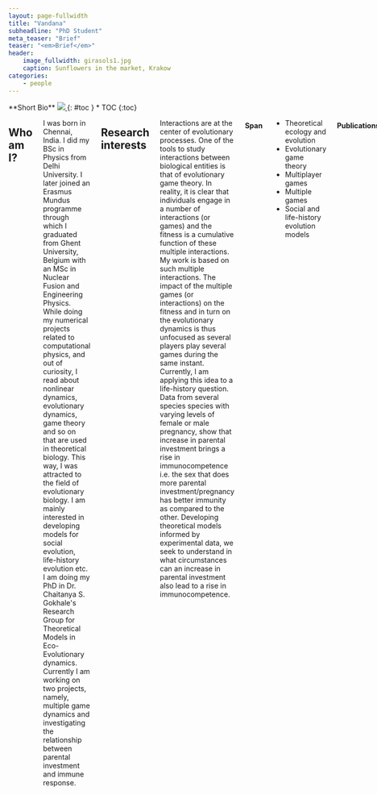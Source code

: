 ```yaml
---
layout: page-fullwidth
title: "Vandana"
subheadline: "PhD Student"
meta_teaser: "Brief"
teaser: "<em>Brief</em>"
header:
    image_fullwidth: girasols1.jpg
    caption: Sunflowers in the market, Krakow
categories:
    - people
---
```

<!--more-->

<div class="row">
<div class="medium-4 medium-push-8 columns" markdown="1">
<div class="panel radius" markdown="1">
**Short Bio**
<a class="th [radius]" href="{{ site.url }}/images/DeptPic1.jpg">
<img src="{{ site.url }}/images/profile_option1.jpg">
</a>
{: #toc }
*  TOC
{:toc}
</div>
</div><!-- /.medium-4.columns -->


<div class="medium-8 medium-pull-4 columns" markdown="1">



## Who am I?

I was born in Chennai, India. I did my BSc in Physics from Delhi University.
  I later joined an Erasmus Mundus programme through which I graduated from Ghent University, Belgium with an MSc in Nuclear Fusion and Engineering Physics.
  While doing my numerical projects related to computational physics, and out of curiosity, I read about nonlinear dynamics, evolutionary dynamics, game theory and so on that are used in theoretical biology.
  This way, I was attracted to the field of evolutionary biology.
  I am mainly interested in developing models for social evolution, life-history evolution etc.
  I am doing my PhD in Dr. Chaitanya S. Gokhale's Research Group for Theoretical Models in Eco-Evolutionary dynamics.
Currently I am working on two projects, namely, multiple game dynamics and investigating the relationship between parental investment and immune response.


## Research interests

Interactions are at the center of evolutionary processes. One of the tools to study interactions between biological entities is that of evolutionary game theory. In reality, it is clear that individuals engage in a number of interactions (or games) and the fitness is a cumulative function of these multiple interactions. My work is based on such multiple interactions. The impact of the multiple games (or interactions) on the fitness and in turn on the evolutionary dynamics is thus unfocused as several players play several games during the same instant. Currently, I am applying this idea to a life-history question. Data from several species species with varying levels of female or male pregnancy, show that increase in parental investment brings a rise in immunocompetence i.e. the sex that does more parental investment/pregnancy has better immunity as compared to the other. Developing theoretical models informed by experimental data, we seek to understand in what circumstances can an increase in parental investment also lead to a rise in immunocompetence.

#### Span

* Theoretical ecology and evolution
* Evolutionary game theory
* Multiplayer games
* Multiple games
* Social and life-history evolution models

#### Publications
Vandana Revathi Venkateswaran and Chaitanya S. Gokhale (2019). <i>Evolutionary dynamics of multiple games</i>. Proceedings of the Royal Society B: Biological Sciences 286, 20190900.

S. Holmes, V. R. Venkateswaran et al (2019). <i>A quantitative approach to contact improvisation dance</i>. Manuscript submitted.

Vandana Revathi Venkateswaran, Olivia Roth and Chaitanya S. Gokhale. <i>Consequences of sex differences in life history interactions</i>. Manuscript ready for submission.

Vandana Revathi Venkateswaran, Marc Mangel, Chaitanya S. Gokhale and Sigrunn Eliassen. <i>Sexual dimorphism in immunity in relation to parental investment</i>. Manuscript under preparation.

## Conferences, workshops and talks
#### 2019
* Selected to present a **talk** at the German Physics Society Conference's Evolutionary Game Theory session (April, 2019).
* Gave a **talk** on my work on sex differences in life-history interactions at ESEB (Congress of the European Society for Evolutionary Biology) 2019, Turku, Finland (August, 2019).
* Presented a **talk** on multiple games' dynamics in the 'Evolution of Interacting Populations' workshop organised by the Max Planck Institute for Evolutionary Biology, Germany (September, 2019).

#### 2018
* Participant of the **Santa Fe Institute's Complex Systems Summer School** (10th June - 6th July at Santa Fe, NM, USA).
* Attended and presented a poster at the Münster Evoution Meeting 2018 held at Münster.

#### 2017
* Presented a poster on my first PhD project titled 'Evolutionary dynamics of unfocused games' at the Kiel Life Science Conference in October 2016 and at the German Physics Conference (DPG Conference) in March 2017.
* **Was awarded a travel grant by IAST, Toulouse** to attend the Toulouse Economics and Biology Workshop in June 2017 at the Institute for Advanced Study (IAST), Toulouse, France.
* **Obtained the International Max Planck Research School conference funding** to participate in the Beg Rohu Summer School for Out of Equilibrium Dynamics, Evolution and Genetics organised by École normale supérieure, France.

## Events organised
* Organised the workshop "Talking Evolution" (at the Max Planck Institute for Evolutionary Biology, Germany from 26th September to the 28th September, 2018) that focussed on discussing topics such as niche construction theory, extra-genetic inheritance, developmental bias, and phenotypic plasticity.
* Organised (and presented a **talk**) at the Aquavit Symposium 2017 at the Max Planck Institute for Evolutionary Biology, Plön.

## Links

[Twitter page](https://twitter.com/vandana_r_v)

[Email](mailto:vandana@evolbio.mpg.de)



<!--
##### Heading in Volkhov &lt;h5&gt;

Spacing in Bold is slightly increased compared to the normal weight, because the bold mass is mostly grown inwards. The Italic has a steep angle and a distinctive calligraphically reminiscent character, as a counterpart to the rigorous Regular.



## Modular Scale

*Feeling Responsive* explores the *2:3 perfect fifth* modular scale created with [www.modular-scale.com][7]. This is the modular scale of  *Feeling Responsive*.

44px @ 1:1.5 – Ideal text size  
16px @ 1:1.5 – Important number

| Modular Scale
------ | ----- | ----- | -------
44.000 | 1     | 2.75  | 338.462
36.000 | 0.818 | 2.25  | 276.923
29.333 | 0.667 | 1.833 | 225.638
24.000 | 0.545 | 1.5   | 184.615
19.555 | 0.444 | 1.222 | 150.423
16.000 | 0.364 | 1     | 123.077



## Typographical Elements
{: .t60 }

Here you'll find the [complete list of HTML5-Tags][1] and this is how they look like.

### &lt;hr&gt; Horizontal Line
<hr>


### &lt;pre&gt; Displaying Code
~~~
<html>
    <head>
        <title>Code Blocks</title>
    </head>
    <body></body>
</html>
~~~


### &lt;blockquote&gt; Quotation
<blockquote>Everything happens for a reason. (Britney Spears)</blockquote>

### &lt;blockquote&gt; and &lt;cite&gt;  together

> Age is an issue of mind over matter. If you don't mind, it doesn't matter.
<cite>Mark Twain</cite>


### &lt;ol&gt; Ordered Lists

1. Ordered List
2. Second List Item
3. Third List Item
    4. Second Level First Item
    4. Second Level Second Item
    4. Second Level Third Item
        5. And a third level First Item
        5. And a third level Second Item
        5. And a third level Third Item
4. Fourth List Item
5. Fifth List Item


### &lt;ul&gt; Unordered Lists

- Unordered List
- Second List Item
- Third List Item
    + Second Level First Item
    + Second Level Second Item
    + Second Level Third Item
        * And a third level First Item
        * And a third level Second Item
        * And a third level Third Item
- Fourth List Item
- Fifth List Item

### &lt;dl&gt; Definition Lists

Definition List
:   Bacon ipsum dolor sit amet spare ribs brisket ribeye, andouille sirloin bresaola frankfurter corned beef capicola bacon. Salami beef ribs sirloin, short loin hamburger shoulder t-bone.

Beef ribs jowl swine porchetta
:   Sirloin tenderloin swine frankfurter pork loin pork capicola ham hock strip steak ribeye beef ribs. Hamburger t-bone ribeye ham prosciutto bresaola.

Pancetta flank sirloin pork
:   short ribs shankle prosciutto landjaeger. Beef ribs turkey shoulder drumstick. Leberkas pork belly ribeye, bresaola jerky strip steak tenderloin bacon landjaeger short ribs beef ribs. Flank pork chop fatback tail kielbasa filet mignon jowl landjaeger bresaola tongue corned beef biltong.
:   Landjaeger spare ribs fatback corned beef tenderloin drumstick, swine chicken beef turkey biltong doner tri-tip filet mignon.


### &lt;a&gt;
[Links][2] make the web exceptional.


### &lt;em&gt;
Let's *emphasize* how important responsive webdesign is.



### &lt;strong&gt;
This looks like **bold** text.



### &lt;small&gt;
<small>This is small text.</small>



### &lt;s&gt;

It's nice getting things done. Just strike through <s>finished tasks</s>.



### &lt;cite&gt;

<cite>Albert Einstein</cite>



### &lt;q&gt;

If you use &lt;q&gt; your text gets <q>automagically quotes around the text passage</q>.



### &lt;dfn&gt;

The &lt;dfn&gt; tag is a phrase tag. It defines a <dfn>definition term</dfn>.



### &lt;abbr&gt;

The <abbr title="World Health Organization">WHO</abbr> was founded in 1948.



### &lt;time&gt;

The concert took place on <time datetime="2001-05-15 19:00">May 15</time>.


### &lt;code&gt;

Some `code: lucida console` displayed.



### &lt;var&gt;

The &lt;var&gt; tag is a phrase tag. It defines a <var>variable</var>.



### &lt;samp&gt;

Text surrounded by &lt;samp&gt; <samp>looks like this in monospace</samp>.



### &lt;kbd&gt;

Copycats enjoy pressing <kbd>CMD</kbd> + <kbd>c</kbd> and <kbd>CMD</kbd> + <kbd>v</kbd>.



### &lt;sub&gt;

This text <sub>lays low</sub> and chills a bit.


### &lt;sup&gt;

This text <sup>gets high</sup> above the clouds.



### &lt;i&gt;

This looks <i>italic</i>.



### &lt;b&gt;

This looks <b>bold</b>, too.



### &lt;u&gt;

<div><p><u>Underlining</u> content for emphasize is not the best choice. You can't read it so well.</p></div>



### &lt;mark&gt;
Let's <mark>mark this hint</mark> to give you a clue.



### &lt;br&gt;

Need a break? I give you three!<br><br><br>


## Footnotes

If you need footnotes for your posts, articles and entries, the Kramdown-Parser [^1] got you covered. How to use footnotes? Read this footnote. [^2]



 [1]: https://developer.mozilla.org/en-US/docs/Web/Guide/HTML/HTML5/HTML5_element_list
 [2]: http://phlow.de/
 [3]: http://en.wikipedia.org/wiki/Ed_Benguiat
 [4]: https://www.google.com/fonts/specimen/Lato
 [5]: https://www.google.com/fonts/specimen/Volkhov
 [6]: http://www.latofonts.com/
 [7]: http://modularscale.com/
 [8]: #
 [9]: #
 [10]: #


[^1]: Find out more about Kramdown on <http://kramdown.gettalong.org/>
[^2]: Kramdown has an excellent documentation of all its features. Check out, on how to [footnotes](http://kramdown.gettalong.org/syntax.html#footnotes).

# &lt;h1&gt;-Heading in Volkhov

## &lt;h2&gt;-Heading in Volkhov

### &lt;h3&gt;-Heading in Volkhov

#### &lt;h4&gt;-Heading in Volkhov

##### &lt;h5&gt;-Heading in Volkhov

###### &lt;h6&gt;-Heading in Volkhov


## Tables

Even tables are responsive thanks to foundation. A table can consist of these elements.

<table>
  <caption>&lt;table&gt; defines an HTML table</caption>
  <colgroup>
    <col span="1" style="width: 15%;">
    <col span="1" style="width: 50%;">
    <col span="1" style="width: 35%;">
  </colgroup>
  <thead>
    <tr>
      <th>HTML Tag</th>
      <th>Defintion</th>
      <th>Style</th>
    </tr>
  </thead>
  <tbody>
    <tr>
      <td>&lt;caption&gt;</td>
      <td>defines a table caption</td>
      <td><code>font-weight: bold;</code></td>
    </tr>
    <tr>
      <td>&lt;colgroup&gt;</td>
      <td>specifies a group of one or more columns in a table for
formatting. The &lt;colgroup&gt; tag is useful for applying styles to entire columns, instead of repeating the styles for each cell, for each row.</td>
      <td>no styling needed</td>
    </tr>
    <tr>
      <td>&lt;col&gt;</td>
      <td>specifies column properties for each column within a `&lt;colgroup&gt;`
element</td>
      <td>no styling needed</td>
    </tr>
    <tr>
      <td>&lt;thead&gt;</td>
      <td>is used to group header content in an HTML table</td>
      <td><code>font-weight: bold;</code></td>
    </tr>
    <tr>
      <td>&lt;tbody&gt;</td>
      <td>is used to group the body content in an HTML table</td>
      <td>no styling needed</td>
    </tr>
    <tr>
      <td>&lt;tr&gt;</td>
      <td>defines a row in an HTML table</td>
      <td>no styling needed</td>
    </tr>
    <tr>
      <td>&lt;th&gt;</td>
      <td>defines a header cell in an HTML table</td>
      <td><code>font-weight: bold;</code></td>
    </tr>
    <tr>
      <td>&lt;td&gt;</td>
      <td>defines a standard cell in an HTML table</td>
      <td><code>font-weight: normal;</code></td>
    </tr>
    <tr>
      <td>&lt;tfoot&gt;</td>
      <td>is used to group footer content in an HTML table</td>
      <td>no styling needed</td>
    </tr>
</table>
 -->






</div><!-- /.medium-8.columns -->
</div><!-- /.row -->
